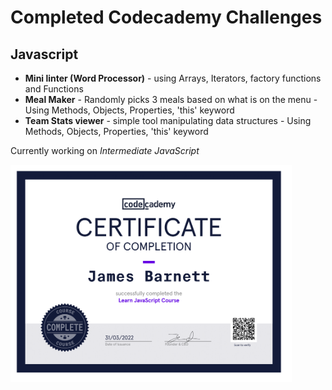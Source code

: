 # Completed Codecademy Challenges


**Javascript**
------------------------
 - **Mini linter (Word Processor)** - using Arrays, Iterators, factory functions and Functions
 - **Meal Maker** - Randomly picks 3 meals based on what is on the menu - Using Methods, Objects, Properties, 'this' keyword
 - **Team Stats viewer** - simple tool manipulating data structures - Using Methods, Objects, Properties, 'this' keyword


Currently working on _Intermediate JavaScript_

<img src="https://github.com/JamesBarnett99/Codecademy-Challenges/blob/main/certificates/Codecademy-js-cert-1.png" width="450">
